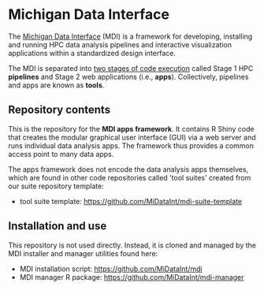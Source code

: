 # Michigan Data Interface

The [Michigan Data Interface](https://midataint.github.io/) (MDI) 
is a framework for developing, installing and running 
HPC data analysis pipelines and interactive visualization 
applications within a standardized design interface.

The MDI is separated into 
[two stages of code execution](https://midataint.github.io/docs/analysis-flow/) 
called Stage 1 HPC **pipelines** and Stage 2 web applications (i.e., **apps**).
Collectively, pipelines and apps are known as **tools**.

## Repository contents

This is the repository for the **MDI apps
framework**. It contains R Shiny code that
creates the modular graphical user interface (GUI) via
a web server and runs individual data analysis apps. 
The framework thus provides a common access point to many data apps.

The apps framework does not encode the data analysis apps themselves, 
which are found in other code repositories called 'tool suites'
created from our suite repository template:

- tool suite template: <https://github.com/MiDataInt/mdi-suite-template>

## Installation and use

This repository is not used directly. Instead, it is cloned
and managed by the MDI installer and manager utilities found here:

- MDI installation script: <https://github.com/MiDataInt/mdi>
- MDI manager R package: <https://github.com/MiDataInt/mdi-manager>
